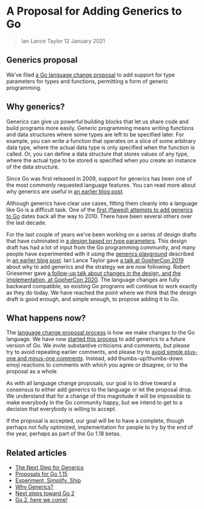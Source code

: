 # A Proposal for Adding Generics to Go

> Ian Lance Taylor
> 12 January 2021

## Generics proposal

We’ve filed [a Go language change proposal](https://golang.org/issue/43651) to add support for type parameters for types and functions, permitting a form of generic programming.

## Why generics?

Generics can give us powerful building blocks that let us share code and build programs more easily. Generic programming means writing functions and data structures where some types are left to be specified later. For example, you can write a function that operates on a slice of some arbitrary data type, where the actual data type is only specified when the function is called. Or, you can define a data structure that stores values of any type, where the actual type to be stored is specified when you create an instance of the data structure.

Since Go was first released in 2009, support for generics has been one of the most commonly requested language features. You can read more about why generics are useful in [an earlier blog post](https://blog.golang.org/why-generics).

Although generics have clear use cases, fitting them cleanly into a language like Go is a difficult task. One of the [first (flawed) attempts to add generics to Go](https://golang.org/design/15292/2010-06-type-functions) dates back all the way to 2010. There have been several others over the last decade.

For the last couple of years we’ve been working on a series of design drafts that have culminated in [a design based on type parameters](https://golang.org/design/go2draft-type-parameters). This design draft has had a lot of input from the Go programming community, and many people have experimented with it using the [generics playground](https://go2goplay.golang.org/) described in [an earlier blog post](https://blog.golang.org/generics-next-step). Ian Lance Taylor gave [a talk at GopherCon 2019](https://www.youtube.com/watch?v=WzgLqE-3IhY) about why to add generics and the strategy we are now following. Robert Griesemer gave [a follow-up talk about changes in the design, and the implementation, at GopherCon 2020](https://www.youtube.com/watch?v=TborQFPY2IM). The language changes are fully backward compatible, so existing Go programs will continue to work exactly as they do today. We have reached the point where we think that the design draft is good enough, and simple enough, to propose adding it to Go.

## What happens now?

The [language change proposal process](https://golang.org/s/proposal) is how we make changes to the Go language. We have now [started this process](https://golang.org/issue/43651) to add generics to a future version of Go. We invite substantive criticisms and comments, but please try to avoid repeating earlier comments, and please try to [avoid simple plus-one and minus-one comments](https://golang.org/wiki/NoPlusOne). Instead, add thumbs-up/thumbs-down emoji reactions to comments with which you agree or disagree, or to the proposal as a whole.

As with all language change proposals, our goal is to drive toward a consensus to either add generics to the language or let the proposal drop. We understand that for a change of this magnitude it will be impossible to make everybody in the Go community happy, but we intend to get to a decision that everybody is willing to accept.

If the proposal is accepted, our goal will be to have a complete, though perhaps not fully optimized, implementation for people to try by the end of the year, perhaps as part of the Go 1.18 betas.

## Related articles

- [The Next Step for Generics](https://blog.golang.org/generics-next-step)
- [Proposals for Go 1.15](https://blog.golang.org/go1.15-proposals)
- [Experiment, Simplify, Ship](https://blog.golang.org/experiment)
- [Why Generics?](https://blog.golang.org/why-generics)
- [Next steps toward Go 2](https://blog.golang.org/go2-next-steps)
- [Go 2, here we come!](https://blog.golang.org/go2-here-we-come)
